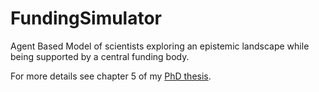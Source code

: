 # FundingSimulator
Agent Based Model of scientists exploring an epistemic landscape while being supported by a central funding body.

For more details see chapter 5 of my [PhD thesis][1].


[1]: https://www.academia.edu/12105685/Breaking_the_grant_cycle_On_the_rational_allocation_of_public_resources_to_scientific_research_projects_PhD_thesis_
